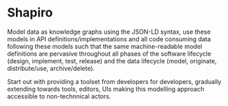 # Shapiro
Model data as knowledge graphs using the JSON-LD syntax, use these models in API definitions/implementations and all code consuming data following these models such that the same machine-readable model definitions are pervasive throughout all phases of the software lifecycle (design, implement, test, release) and the data lifecycle (model, originate, distribute/use, archive/delete).

Start out with providing a toolset from developers for developers, gradually extending towards tools, editors, UIs making this modelling approach accessible to non-technnical actors.
